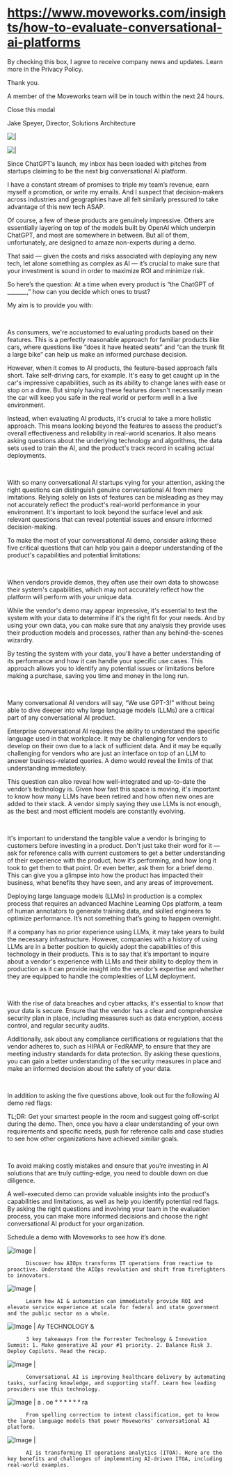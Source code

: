 # https://www.moveworks.com/insights/how-to-evaluate-conversational-ai-platforms

By checking this box, I agree to receive company news and updates. Learn more in the Privacy Policy.

Thank you.

A member of the Moveworks team will be in touch within the next 24 hours.



  Close this modal
  



Jake Speyer, Director, Solutions Architecture


![ | ](https://www.moveworks.com/hubfs/img-blog-hero-5questions2ask-3200X1800.jpg)

![ | ](https://www.moveworks.com/hubfs/img-blog-hero-5questions2ask-3200X1800.jpg)

Since ChatGPT’s launch, my inbox has been loaded with pitches from startups claiming to be the next big conversational AI platform. 

I have a constant stream of promises to triple my team’s revenue, earn myself a promotion, or write my emails. And I suspect that decision-makers across industries and geographies have all felt similarly pressured to take advantage of this new tech ASAP. 

Of course, a few of these products are genuinely impressive. Others are essentially layering on top of the models built by OpenAI which underpin ChatGPT, and most are somewhere in between. But all of them, unfortunately, are designed to amaze non-experts during a demo.

That said — given the costs and risks associated with deploying any new tech, let alone something as complex as AI — it’s crucial to make sure that your investment is sound in order to maximize ROI and minimize risk. 

So here’s the question: At a time when every product is “the ChatGPT of _______,” how can you decide which ones to trust? 

My aim is to provide you with:

 

As consumers, we're accustomed to evaluating products based on their features. This is a perfectly reasonable approach for familiar products like cars, where questions like “does it have heated seats” and “can the trunk fit a large bike” can help us make an informed purchase decision.

However, when it comes to AI products, the feature-based approach falls short. Take self-driving cars, for example. It's easy to get caught up in the car's impressive capabilities, such as its ability to change lanes with ease or stop on a dime. But simply having these features doesn't necessarily mean the car will keep you safe in the real world or perform well in a live environment.

Instead, when evaluating AI products, it's crucial to take a more holistic approach. This means looking beyond the features to assess the product's overall effectiveness and reliability in real-world scenarios. It also means asking questions about the underlying technology and algorithms, the data sets used to train the AI, and the product's track record in scaling actual deployments.

 

With so many conversational AI startups vying for your attention, asking the right questions can distinguish genuine conversational AI from mere imitations. Relying solely on lists of features can be misleading as they may not accurately reflect the product's real-world performance in your environment. It's important to look beyond the surface level and ask relevant questions that can reveal potential issues and ensure informed decision-making.

To make the most of your conversational AI demo, consider asking these five critical questions that can help you gain a deeper understanding of the product's capabilities and potential limitations:

 

When vendors provide demos, they often use their own data to showcase their system's capabilities, which may not accurately reflect how the platform will perform with your unique data. 

While the vendor's demo may appear impressive, it's essential to test the system with your data to determine if it's the right fit for your needs. And by using your own data, you can make sure that any analysis they provide uses their production models and processes, rather than any behind-the-scenes wizardry.

By testing the system with your data, you'll have a better understanding of its performance and how it can handle your specific use cases. This approach allows you to identify any potential issues or limitations before making a purchase, saving you time and money in the long run.

 

Many conversational AI vendors will say, “We use GPT-3!” without being able to dive deeper into why large language models (LLMs) are a critical part of any conversational AI product. 

Enterprise conversational AI requires the ability to understand the specific language used in that workplace. It may be challenging for vendors to develop on their own due to a lack of sufficient data. And it may be equally challenging for vendors who are just an interface on top of an LLM to answer business-related queries. A demo would reveal the limits of that understanding immediately.

This question can also reveal how well-integrated and up-to-date the vendor’s technology is. Given how fast this space is moving, it's important to know how many LLMs have been retired and how often new ones are added to their stack. A vendor simply saying they use LLMs is not enough, as the best and most efficient models are constantly evolving. 

 

It's important to understand the tangible value a vendor is bringing to customers before investing in a product. Don't just take their word for it — ask for reference calls with current customers to get a better understanding of their experience with the product, how it’s performing, and how long it took to get them to that point. Or even better, ask them for a brief demo. This can give you a glimpse into how the product has impacted their business, what benefits they have seen, and any areas of improvement.

Deploying large language models (LLMs) in production is a complex process that requires an advanced Machine Learning Ops platform, a team of human annotators to generate training data, and skilled engineers to optimize performance. It’s not something that’s going to happen overnight. 

If a company has no prior experience using LLMs, it may take years to build the necessary infrastructure. However, companies with a history of using LLMs are in a better position to quickly adopt the capabilities of this technology in their products. This is to say that it’s important to inquire about a vendor's experience with LLMs and their ability to deploy them in production as it can provide insight into the vendor’s expertise and whether they are equipped to handle the complexities of LLM deployment.

 

With the rise of data breaches and cyber attacks, it's essential to know that your data is secure. Ensure that the vendor has a clear and comprehensive security plan in place, including measures such as data encryption, access control, and regular security audits. 

Additionally, ask about any compliance certifications or regulations that the vendor adheres to, such as HIPAA or FedRAMP, to ensure that they are meeting industry standards for data protection. By asking these questions, you can gain a better understanding of the security measures in place and make an informed decision about the safety of your data.

 

In addition to asking the five questions above, look out for the following AI demo red flags:

TL;DR: Get your smartest people in the room and suggest going off-script during the demo. Then, once you have a clear understanding of your own requirements and specific needs, push for reference calls and case studies to see how other organizations have achieved similar goals.

 

To avoid making costly mistakes and ensure that you’re investing in AI solutions that are truly cutting-edge, you need to double down on due diligence. 

A well-executed demo can provide valuable insights into the product's capabilities and limitations, as well as help you identify potential red flags. By asking the right questions and involving your team in the evaluation process, you can make more informed decisions and choose the right conversational AI product for your organization.

Schedule a demo with Moveworks to see how it’s done.

![Image | ](https://www.moveworks.com/hs-fs/hubfs/AIOps-featured-image.png)


          Discover how AIOps transforms IT operations from reactive to proactive. Understand the AIOps revolution and shift from firefighters to innovators.
        

![Image | ](https://www.moveworks.com/hs-fs/hubfs/Public-Sector-Convo-AI.png)


          Learn how AI & automation can immediately provide ROI and elevate service experience at scale for federal and state government and the public sector as a whole.
        

![Image | Ay TECHNOLOGY &](https://www.moveworks.com/hs-fs/hubfs/Forrester%20T%26I%20%281%29.png)


          3 key takeaways from the Forrester Technology & Innovation Summit: 1. Make generative AI your #1 priority. 2. Balance Risk 3. Deploy Copilots. Read the recap.
        

![Image | ](https://www.moveworks.com/hs-fs/hubfs/healthcare-test.png)


          Conversational AI is improving healthcare delivery by automating tasks, surfacing knowledge, and supporting staff. Learn how leading providers use this technology.
        

![Image | a . oe ° ° * ° ° ° ra](https://www.moveworks.com/hs-fs/hubfs/Moveworks_LLM_Feature.png)


          From spelling correction to intent classification, get to know the large language models that power Moveworks' conversational AI platform.
        

![Image | ](https://www.moveworks.com/hs-fs/hubfs/ITOA_feature.png)


          AI is transforming IT operations analytics (ITOA). Here are the key benefits and challenges of implementing AI-driven ITOA, including real-world examples.
        

